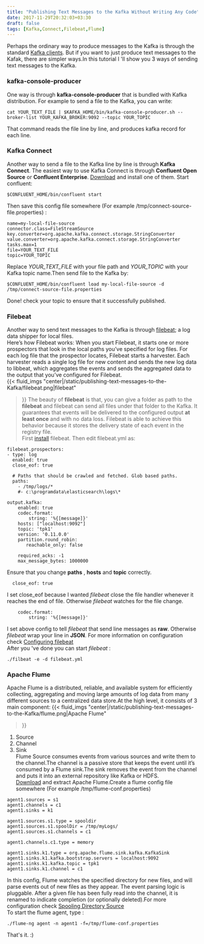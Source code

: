 ```yaml
---
title: "Publishing Text Messages to the Kafka Without Writing Any Code"
date: 2017-11-29T20:32:03+03:30
draft: false
tags: [Kafka,Connect,Filebeat,Flume]
---
```

Perhaps the ordinary way to produce messages to the Kafka is through the standard [Kafka clients](https://cwiki.apache.org/confluence/display/KAFKA/Clients).
But if you want to just produce text messages to the Kafak, there are simpler ways.In this tutorial I 'll show you 3 ways of
sending text messages to the Kafka.  
### kafka-console-producer
One way is through **kafka-console-producer** that is bundled with Kafka distribution.
For example to send a file to the Kafka, you can write:
```
cat YOUR_TEXT_FILE | $KAFKA_HOME/bin/kafka-console-producer.sh --broker-list YOUR_KAFKA_BROKER:9092 --topic YOUR_TOPIC
```
That command reads the file line by line, and produces kafka record for each line.  

### Kafka Connect
Another way to send a file to the Kafka line by line is through **Kafka Connect**. The easiest way to use Kafka Connect is through
**Confluent Open Source** or **Confluent Enterprise**. [Download](https://www.confluent.io/download/) and install one of them. 
Start confluent:
```
$CONFLUENT_HOME/bin/confluent start
```
Then save this config file somewhere (For example /tmp/connect-source-file.properties) :
```
name=my-local-file-source
connector.class=FileStreamSource
key.converter=org.apache.kafka.connect.storage.StringConverter
value.converter=org.apache.kafka.connect.storage.StringConverter
tasks.max=1
file=YOUR_TEXT_FILE
topic=YOUR_TOPIC
```
Replace *YOUR_TEXT_FILE* with your file path and *YOUR_TOPIC* with your Kafka topic name.Then send file to the Kafka by:
```
$CONFLUENT_HOME/bin/confluent load my-local-file-source -d /tmp/connect-source-file.properties
```
Done! check your topic to ensure that it successfully published.  

### Filebeat
Another way to send text messages to the Kafka is through [filebeat](https://www.elastic.co/products/beats/filebeat); a log data shipper for local files.  
Here’s how Filebeat works: When you start Filebeat, it starts one or more prospectors that look in the local paths you’ve specified for log files. For each log file that the prospector locates, Filebeat starts a harvester. Each harvester reads a single log file for new content and sends the new log data to libbeat, which aggregates the events and sends the aggregated data to the output that you’ve configured for Filebeat.  
{{< fluid_imgs
	"center|/static/publishing-text-messages-to-the-Kafka/filebeat.png|filebeat"
>}}
The beauty of **filebeat** is that, you can give a folder as path to the **filebeat** and filebeat can send all files under that folder 
to the Kafka. It guarantees that events will be delivered to the configured output **at least once** and with no data loss. 
Filebeat is able to achieve this behavior because it stores the delivery state of each event in the registry file.  
First [install](https://www.elastic.co/guide/en/beats/filebeat/current/filebeat-installation.html) filebeat. Then edit filebeat.yml as:
```
filebeat.prospectors:
- type: log
  enabled: true
  close_eof: true        

  # Paths that should be crawled and fetched. Glob based paths.
  paths:
    - /tmp/logs/*
    #- c:\programdata\elasticsearch\logs\*

output.kafka:
    enabled: true    
    codec.format:
        string: '%{[message]}'
    hosts: ["localhost:9092"]
    topic: 'tpk1'
    version: '0.11.0.0'        
    partition.round_robin:
       reachable_only: false
    
    required_acks: -1
    max_message_bytes: 1000000
```
Ensure that you change **paths** , **hosts** and **topic** correctly.  
```
  close_eof: true        
```
I set close_eof because I wanted *filebeat* close the file handler whenever it reaches the end of file. Otherwise *filebeat* watches
for the file change.
```
    codec.format:
        string: '%{[message]}'
```
I set above config to tell *filebeat* that send line messages as **raw**. Otherwise *filebeat* wrap your line in **JSON**. For 
more information on configuration check [Configuring filebeat](https://www.elastic.co/guide/en/beats/filebeat/current/configuring-howto-filebeat.html)  
After you 've done you can start *filebeat* :
```
./filbeat -e -d filebeat.yml
```
### Apache Flume
Apache Flume is a distributed, reliable, and available system for efficiently collecting, aggregating and moving large amounts of log data from many different sources to a centralized data store.At the high level, it consists of 3 main component:
{{< fluid_imgs
	"center|/static/publishing-text-messages-to-the-Kafka/flume.png|Apache Flume"
>}}
1. Source  
2. Channel  
3. Sink  
Flume Source consumes events from various sources and write them to the channel.The channel is a passive store that keeps the event until it’s consumed by a Flume sink.The sink removes the event from the channel and puts it into an external repository like Kafka or HDFS.  
[Download](http://flume.apache.org) and extract Apache Flume.Create a flume config file somewhere (For example /tmp/flume-conf.properties)
```
agent1.sources = s1
agent1.channels = c1
agent1.sinks = k1

agent1.sources.s1.type = spooldir
agent1.sources.s1.spoolDir = /tmp/myLogs/
agent1.sources.s1.channels = c1

agent1.channels.c1.type = memory

agent1.sinks.k1.type = org.apache.flume.sink.kafka.KafkaSink
agent1.sinks.k1.kafka.bootstrap.servers = localhost:9092
agent1.sinks.k1.kafka.topic = tpk1
agent1.sinks.k1.channel = c1
```
In this config, Flume watches the specified directory for new files, and will parse events out of new files as they appear. The event parsing logic is pluggable. After a given file has been fully read into the channel, it is renamed to indicate completion (or optionally deleted).For more configuration check [Spooling Directory Source](http://flume.apache.org/FlumeUserGuide.html#spooling-directory-source)  
To start the flume agent, type :
``` 
./flume-ng agent -n agent1 -f=/tmp/flume-conf.properties
```
That's it. :)



